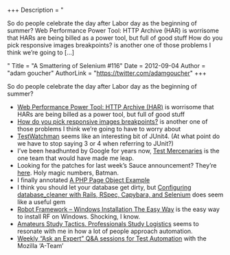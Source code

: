 +++
Description = "<p>So do people celebrate the day after Labor day as the beginning of summer? Web Performance Power Tool: HTTP Archive (HAR) is worrisome that HARs are being billed as a power tool, but full of good stuff How do you pick responsive images breakpoints? is another one of those problems I think we’re going to […]</p>"
Title = "A Smattering of Selenium #116"
Date = 2012-09-04
Author = "adam goucher"
AuthorLink = "https://twitter.com/adamgoucher"
+++

<p>So do people celebrate the day after Labor day as the beginning of summer?</p>
<ul>
<li><a href="http://www.igvita.com/2012/08/28/web-performance-power-tool-http-archive-har/">Web Performance Power Tool: HTTP Archive (HAR)</a> is worrisome that HARs are being billed as a power tool, but full of good stuff</li>
<li><a href="http://blog.cloudfour.com/how-do-you-pick-responsive-images-breakpoints/">How do you pick responsive images breakpoints?</a> is another one of those problems I think we&#8217;re going to have to worry about</li>
<li><a href="http://kentbeck.github.com/junit/javadoc/latest/org/junit/rules/TestWatchman.html">TestWatchman</a> seems like an interesting bit of JUnit4. (At what point do we have to stop saying 3 or 4 when referring to JUnit?)</li>
<li>I&#8217;ve been headhunted by Google for years now, <a href="http://mike-bland.com/2012/07/10/test-mercenaries.html">Test Mercenaries</a> is the one team that would have made me leap.</li>
<li>Looking for the patches for last week&#8217;s Sauce announcement? They&#8217;re <a href="https://github.com/saucelabs/mac-osx-on-kvm">here</a>. Holy magic numbers, Batman.</li>
<li>I finally annotated <a href="http://element34.ca/php-webdriver/a-php-page-object-example">A PHP Page Object Example</a></li>
<li>I think you should let your database get dirty, but <a href="http://devblog.avdi.org/2012/08/31/configuring-database_cleaner-with-rails-rspec-capybara-and-selenium/">Configuring database_cleaner with Rails, RSpec, Capybara, and Selenium</a> does seem like a useful gem</li>
<li><a href="http://case.kapsi.fi/blog/?p=185">Robot Framework – Windows Installation The Easy Way</a> is the easy way to install RF on Windows. Shocking, I know.</li>
<li><a href="http://www.singlefounder.com/2012/08/28/amateurs-study-tactics-professionals-study-logistics/">Amateurs Study Tactics. Professionals Study Logistics</a> seems to resonate with me in how a lot of people approach automation.</li>
<li><a href="http://www.hskupin.info/2012/08/29/weekly-ask-an-expert-qa-sessions-for-test-automation/">Weekly “Ask an Expert” Q&amp;A sessions for Test Automation</a> with the Mozilla &#8216;A-Team&#8217;</li>
</li>
</ul>

